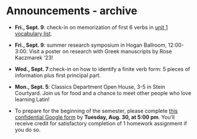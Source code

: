 # Announcements - archive





- **Fri., Sept. 9**: check-in on memorization of first 6 verbs in [unit 1 vocabulary list](./modules/unit1/vocab1/).
- **Fri., Sept. 9**: summer research symposium in Hogan Ballroom, 12:00-3:00. Visit a poster on research with Greek manuscripts by Rose Kaczmarek ‘23!
- **Wed., Sept. 7**:check-in on how to identify a finite verb form: 5 pieces of information plus first principal part.

- **Mon., Sept. 5**: Classics Department Open House, 3-5 in Stein Courtyard. Join us for food and a chance to meet other people who love learning Latin!
- To prepare for the beginning of the semester, please complete [this confidential Google form](https://forms.gle/Wm1tyXVYTfzhTb8q7) by **Tuesday, Aug. 30, at 5:00 pm**. You’ll receive credit for satisfactory completion of 1 homework assignment if you do so.
